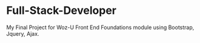 # Full-Stack-Developer
My Final Project for Woz-U Front End Foundations module using Bootstrap, Jquery, Ajax.
